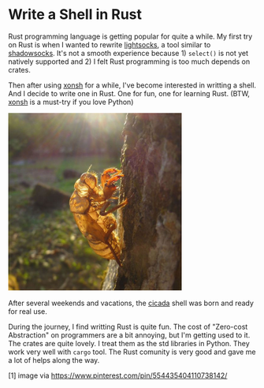 Write a Shell in Rust
=====================

Rust programming language is getting popular for quite a while. My
first try on Rust is when I wanted to rewrite
[lightsocks](https://github.com/mitnk/lightsocks), a tool similar to
[shadowsocks](https://shadowsocks.org). It's not a smooth experience
because 1) `select()` is not yet natively supported and 2) I felt
Rust programming is too much depends on crates.

Then after using [xonsh](http://xon.sh) for a while, I've become
interested in writting a shell. And I decide to write one in Rust.
One for fun, one for learning Rust. (BTW,
[xonsh](https://github.com/xonsh/xonsh) is a must-try if you love
Python)

<img alt="A Cicada Shell" src="/media/img/2017/04/cicada-shell.jpg" style="height: 360px;" />

After several weekends and vacations, the
[cicada](https://github.com/mitnk/cicada) shell was born and ready
for real use.

During the journey, I find writting Rust is quite fun. The cost of
"Zero-cost Abstraction" on programmers are a bit annoying, but I'm
getting used to it. The crates are quite lovely. I treat them as
the std libraries in Python. They work very well with `cargo` tool.
The Rust comunity is very good and gave me a lot of helps along the way.

[1] image via https://www.pinterest.com/pin/554435404110738142/
